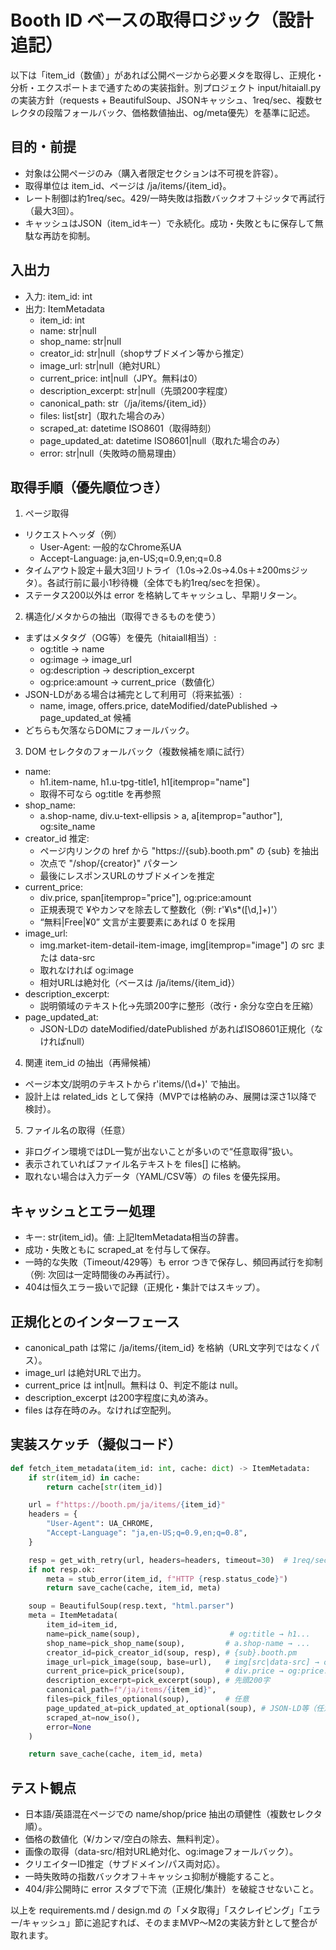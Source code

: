 # Booth ID ベースの取得ロジック（設計追記）

以下は「item_id（数値）」があれば公開ページから必要メタを取得し、正規化・分析・エクスポートまで通すための実装指針。別プロジェクト input/hitaiall.py の実装方針（requests + BeautifulSoup、JSONキャッシュ、1req/sec、複数セレクタの段階フォールバック、価格数値抽出、og/meta優先）を基準に記述。

## 目的・前提
- 対象は公開ページのみ（購入者限定セクションは不可視を許容）。
- 取得単位は item_id、ページは /ja/items/{item_id}。
- レート制御は約1req/sec。429/一時失敗は指数バックオフ＋ジッタで再試行（最大3回）。
- キャッシュはJSON（item_idキー）で永続化。成功・失敗ともに保存して無駄な再訪を抑制。

## 入出力
- 入力: item_id: int
- 出力: ItemMetadata
  - item_id: int
  - name: str|null
  - shop_name: str|null
  - creator_id: str|null（shopサブドメイン等から推定）
  - image_url: str|null（絶対URL）
  - current_price: int|null（JPY。無料は0）
  - description_excerpt: str|null（先頭200字程度）
  - canonical_path: str（/ja/items/{item_id}）
  - files: list[str]（取れた場合のみ）
  - scraped_at: datetime ISO8601（取得時刻）
  - page_updated_at: datetime ISO8601|null（取れた場合のみ）
  - error: str|null（失敗時の簡易理由）

## 取得手順（優先順位つき）
1) ページ取得
- リクエストヘッダ（例）
  - User-Agent: 一般的なChrome系UA
  - Accept-Language: ja,en-US;q=0.9,en;q=0.8
- タイムアウト設定＋最大3回リトライ（1.0s→2.0s→4.0s＋±200msジッタ）。各試行前に最小1秒待機（全体でも約1req/secを担保）。
- ステータス200以外は error を格納してキャッシュし、早期リターン。

2) 構造化/メタからの抽出（取得できるものを使う）
- まずはメタタグ（OG等）を優先（hitaiall相当）:
  - og:title → name
  - og:image → image_url
  - og:description → description_excerpt
  - og:price:amount → current_price（数値化）
- JSON-LDがある場合は補完として利用可（将来拡張）:
  - name, image, offers.price, dateModified/datePublished → page_updated_at 候補
- どちらも欠落ならDOMにフォールバック。

3) DOM セレクタのフォールバック（複数候補を順に試行）
- name:
  - h1.item-name, h1.u-tpg-title1, h1[itemprop="name"]
  - 取得不可なら og:title を再参照
- shop_name:
  - a.shop-name, div.u-text-ellipsis > a, a[itemprop="author"], og:site_name
- creator_id 推定:
  - ページ内リンクの href から "https://{sub}.booth.pm" の {sub} を抽出
  - 次点で "/shop/{creator}" パターン
  - 最後にレスポンスURLのサブドメインを推定
- current_price:
  - div.price, span[itemprop="price"], og:price:amount
  - 正規表現で ¥やカンマを除去して整数化（例: r'¥\s*([\d,]+)'）
  - “無料|Free|¥0” 文言が主要要素にあれば 0 を採用
- image_url:
  - img.market-item-detail-item-image, img[itemprop="image"] の src または data-src
  - 取れなければ og:image
  - 相対URLは絶対化（ベースは /ja/items/{item_id}）
- description_excerpt:
  - 説明領域のテキスト化→先頭200字に整形（改行・余分な空白を圧縮）
- page_updated_at:
  - JSON-LDの dateModified/datePublished があればISO8601正規化（なければnull）

4) 関連 item_id の抽出（再帰候補）
- ページ本文/説明のテキストから r'items/(\d+)' で抽出。
- 設計上は related_ids として保持（MVPでは格納のみ、展開は深さ1以降で検討）。

5) ファイル名の取得（任意）
- 非ログイン環境ではDL一覧が出ないことが多いので“任意取得”扱い。
- 表示されていればファイル名テキストを files[] に格納。
- 取れない場合は入力データ（YAML/CSV等）の files を優先採用。

## キャッシュとエラー処理
- キー: str(item_id)。値: 上記ItemMetadata相当の辞書。
- 成功・失敗ともに scraped_at を付与して保存。
- 一時的な失敗（Timeout/429等）も error つきで保存し、頻回再試行を抑制（例: 次回は一定時間後のみ再試行）。
- 404は恒久エラー扱いで記録（正規化・集計ではスキップ）。

## 正規化とのインターフェース
- canonical_path は常に /ja/items/{item_id} を格納（URL文字列ではなくパス）。
- image_url は絶対URLで出力。
- current_price は int|null。無料は 0、判定不能は null。
- description_excerpt は200字程度に丸め済み。
- files は存在時のみ。なければ空配列。

## 実装スケッチ（擬似コード）
```python
def fetch_item_metadata(item_id: int, cache: dict) -> ItemMetadata:
    if str(item_id) in cache:
        return cache[str(item_id)]

    url = f"https://booth.pm/ja/items/{item_id}"
    headers = {
        "User-Agent": UA_CHROME,
        "Accept-Language": "ja,en-US;q=0.9,en;q=0.8",
    }

    resp = get_with_retry(url, headers=headers, timeout=30)  # 1req/sec + backoff
    if not resp.ok:
        meta = stub_error(item_id, f"HTTP {resp.status_code}")
        return save_cache(cache, item_id, meta)

    soup = BeautifulSoup(resp.text, "html.parser")
    meta = ItemMetadata(
        item_id=item_id,
        name=pick_name(soup),                    # og:title → h1...
        shop_name=pick_shop_name(soup),         # a.shop-name → ...
        creator_id=pick_creator_id(soup, resp), # {sub}.booth.pm
        image_url=pick_image(soup, base=url),   # img[src|data-src] → og:image
        current_price=pick_price(soup),         # div.price → og:price:amount → 0 if free
        description_excerpt=pick_excerpt(soup), # 先頭200字
        canonical_path=f"/ja/items/{item_id}",
        files=pick_files_optional(soup),        # 任意
        page_updated_at=pick_updated_at_optional(soup), # JSON-LD等（任意）
        scraped_at=now_iso(),
        error=None
    )

    return save_cache(cache, item_id, meta)
```

## テスト観点
- 日本語/英語混在ページでの name/shop/price 抽出の頑健性（複数セレクタ順）。
- 価格の数値化（¥/カンマ/空白の除去、無料判定）。
- 画像の取得（data-src/相対URL絶対化、og:imageフォールバック）。
- クリエイターID推定（サブドメイン/パス両対応）。
- 一時失敗時の指数バックオフ＋キャッシュ抑制が機能すること。
- 404/非公開時に error スタブで下流（正規化/集計）を破綻させないこと。

以上を requirements.md / design.md の「メタ取得」「スクレイピング」「エラー/キャッシュ」節に追記すれば、そのままMVP～M2の実装方針として整合が取れます。